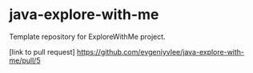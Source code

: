 # java-explore-with-me
Template repository for ExploreWithMe project.

[link to pull request] https://github.com/evgeniyvlee/java-explore-with-me/pull/5
